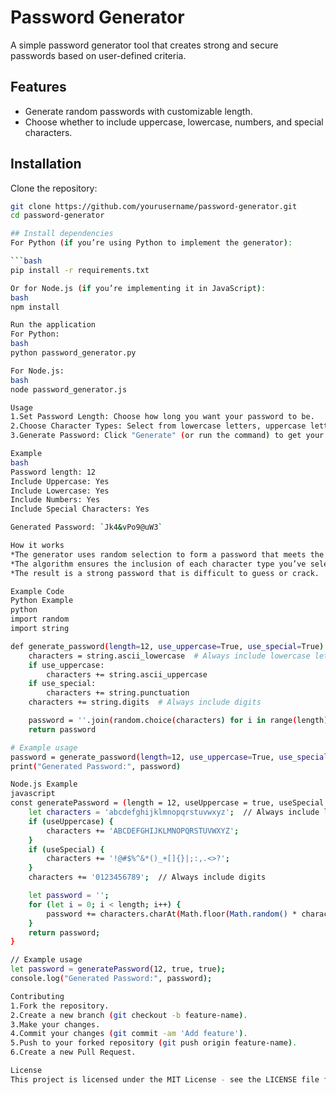 # Password Generator

A simple password generator tool that creates strong and secure passwords based on user-defined criteria.

## Features

- Generate random passwords with customizable length.
- Choose whether to include uppercase, lowercase, numbers, and special characters.

## Installation

Clone the repository:

```bash
git clone https://github.com/yourusername/password-generator.git
cd password-generator 

## Install dependencies
For Python (if you’re using Python to implement the generator):

```bash
pip install -r requirements.txt

Or for Node.js (if you’re implementing it in JavaScript):
bash
npm install

Run the application
For Python:
bash
python password_generator.py

For Node.js:
bash
node password_generator.js

Usage
1.Set Password Length: Choose how long you want your password to be.
2.Choose Character Types: Select from lowercase letters, uppercase letters, numbers, and special characters.
3.Generate Password: Click "Generate" (or run the command) to get your secure password.

Example
bash
Password length: 12
Include Uppercase: Yes
Include Lowercase: Yes
Include Numbers: Yes
Include Special Characters: Yes

Generated Password: `Jk4&vPo9@uW3`

How it works
*The generator uses random selection to form a password that meets the chosen criteria.
*The algorithm ensures the inclusion of each character type you’ve selected (lowercase, uppercase, numbers, special characters).
*The result is a strong password that is difficult to guess or crack.

Example Code
Python Example
python
import random
import string

def generate_password(length=12, use_uppercase=True, use_special=True):
    characters = string.ascii_lowercase  # Always include lowercase letters
    if use_uppercase:
        characters += string.ascii_uppercase
    if use_special:
        characters += string.punctuation
    characters += string.digits  # Always include digits

    password = ''.join(random.choice(characters) for i in range(length))
    return password

# Example usage
password = generate_password(length=12, use_uppercase=True, use_special=True)
print("Generated Password:", password)

Node.js Example
javascript
const generatePassword = (length = 12, useUppercase = true, useSpecial = true) => {
    let characters = 'abcdefghijklmnopqrstuvwxyz';  // Always include lowercase letters
    if (useUppercase) {
        characters += 'ABCDEFGHIJKLMNOPQRSTUVWXYZ';
    }
    if (useSpecial) {
        characters += '!@#$%^&*()_+[]{}|;:,.<>?';
    }
    characters += '0123456789';  // Always include digits

    let password = '';
    for (let i = 0; i < length; i++) {
        password += characters.charAt(Math.floor(Math.random() * characters.length));
    }
    return password;
}

// Example usage
let password = generatePassword(12, true, true);
console.log("Generated Password:", password);

Contributing
1.Fork the repository.
2.Create a new branch (git checkout -b feature-name).
3.Make your changes.
4.Commit your changes (git commit -am 'Add feature').
5.Push to your forked repository (git push origin feature-name).
6.Create a new Pull Request.

License
This project is licensed under the MIT License - see the LICENSE file for details.


